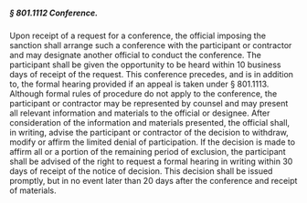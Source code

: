 ##### § 801.1112 Conference. #####

Upon receipt of a request for a conference, the official imposing the sanction shall arrange such a conference with the participant or contractor and may designate another official to conduct the conference. The participant shall be given the opportunity to be heard within 10 business days of receipt of the request. This conference precedes, and is in addition to, the formal hearing provided if an appeal is taken under § 801.1113. Although formal rules of procedure do not apply to the conference, the participant or contractor may be represented by counsel and may present all relevant information and materials to the official or designee. After consideration of the information and materials presented, the official shall, in writing, advise the participant or contractor of the decision to withdraw, modify or affirm the limited denial of participation. If the decision is made to affirm all or a portion of the remaining period of exclusion, the participant shall be advised of the right to request a formal hearing in writing within 30 days of receipt of the notice of decision. This decision shall be issued promptly, but in no event later than 20 days after the conference and receipt of materials.